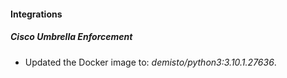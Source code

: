 #### Integrations
##### Cisco Umbrella Enforcement
- Updated the Docker image to: *demisto/python3:3.10.1.27636*.
